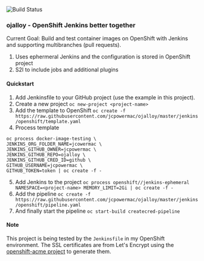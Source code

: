 ![Build Status](https://jenkins.apps.virtomation.com/buildStatus/icon?job=jcpowermac/ojalloy/master)

### ojalloy - OpenShift Jenkins better together

Current Goal: Build and test container images on OpenShift with Jenkins and supporting
multibranches (pull requests).

1. Uses ephermeral Jenkins and the configuration is stored in OpenShift project
2. S2I to include jobs and additional plugins

#### Quickstart

1. Add Jenkinsfile to your GitHub project (use the example in this project).
2. Create a new project `oc new-project <project-name>`
3. Add the template to OpenShift `oc create -f https://raw.githubusercontent.com/jcpowermac/ojalloy/master/jenkins/openshift/template.yaml`
4. Process template
  ```
  oc process docker-image-testing \
  JENKINS_ORG_FOLDER_NAME=jcowermac \
  JENKINS_GITHUB_OWNER=jcpowermac \
  JENKINS_GITHUB_REPO=ojalloy \
  JENKINS_GITHUB_CRED_ID=github \
  GITHUB_USERNAME=jcpowermac \
  GITHUB_TOKEN=token | oc create -f -
  ```
5. Add Jenkins to the project `oc process openshift//jenkins-ephemeral NAMESPACE=<project-name> MEMORY_LIMIT=2Gi | oc create -f -`
6. Add the pipeline `oc create -f https://raw.githubusercontent.com/jcpowermac/ojalloy/master/jenkins/openshift/pipeline.yaml`
7. And finally start the pipeline `oc start-build createcred-pipeline`


#### Note
This project is being tested by the `Jenkinsfile` in my OpenShift environment.
The SSL certificates are from Let's Encrypt using the [openshift-acme project](https://github.com/tnozicka/openshift-acme) to generate them.
